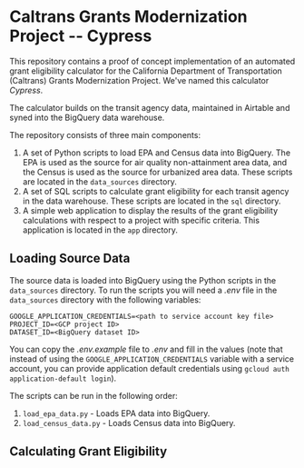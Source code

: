 # Caltrans Grants Modernization Project -- Cypress

This repository contains a proof of concept implementation of an automated grant eligibility calculator for the California Department of Transportation (Caltrans) Grants Modernization Project. We've named this calculator _Cypress_.

The calculator builds on the transit agency data, maintained in Airtable and syned into the BigQuery data warehouse.

The repository consists of three main components:
1. A set of Python scripts to load EPA and Census data into BigQuery. The EPA is used as the source for air quality non-attainment area data, and the Census is used as the source for urbanized area data. These scripts are located in the `data_sources` directory.
2. A set of SQL scripts to calculate grant eligibility for each transit agency in the data warehouse. These scripts are located in the `sql` directory.
3. A simple web application to display the results of the grant eligibility calculations with respect to a project with specific criteria. This application is located in the `app` directory.

## Loading Source Data

The source data is loaded into BigQuery using the Python scripts in the `data_sources` directory. To run the scripts you will need a _.env_ file in the `data_sources` directory with the following variables:
```
GOOGLE_APPLICATION_CREDENTIALS=<path to service account key file>
PROJECT_ID=<GCP project ID>
DATASET_ID=<BigQuery dataset ID>
```

You can copy the _.env.example_ file to _.env_ and fill in the values (note that instead of using the `GOOGLE_APPLICATION_CREDENTIALS` variable with a service account, you can provide application default credentials using `gcloud auth application-default login`).

The scripts can be run in the following order:
1. `load_epa_data.py` - Loads EPA data into BigQuery.
2. `load_census_data.py` - Loads Census data into BigQuery.

## Calculating Grant Eligibility